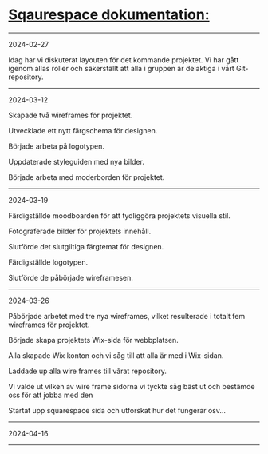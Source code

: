 

# <ins>**Sqaurespace dokumentation:**</ins>

------------------------------------------------------------------------------------------------------------------------------------------

2024-02-27

Idag har vi diskuterat layouten för det kommande projektet. Vi har gått igenom allas roller och säkerställt att alla i gruppen är delaktiga i vårt Git-repository.

------------------------------------------------------------------------------------------------------------------------------------------

2024-03-12

Skapade två wireframes för projektet.

Utvecklade ett nytt färgschema för designen.

Började arbeta på logotypen.

Uppdaterade styleguiden med nya bilder.

Började arbeta med moderborden för projektet.

------------------------------------------------------------------------------------------------------------------------------------------

2024-03-19

Färdigställde moodboarden för att tydliggöra projektets visuella stil.

Fotograferade bilder för projektets innehåll.

Slutförde det slutgiltiga färgtemat för designen.

Färdigställde logotypen.

Slutförde de påbörjade wireframesen.

------------------------------------------------------------------------------------------------------------------------------------------

2024-03-26

Påbörjade arbetet med tre nya wireframes, vilket resulterade i totalt fem wireframes för projektet.

Började skapa projektets Wix-sida för webbplatsen. 

Alla skapade Wix konton och vi såg till att alla är med i Wix-sidan.

Laddade up alla wire frames till vårat repository. 

Vi valde ut vilken av wire frame sidorna vi tyckte såg bäst ut och bestämde oss för att jobba med den

Startat upp squarespace sida och utforskat hur det fungerar osv...



------------------------------------------------------------------------------------------------------------------------------------------

2024-04-16









------------------------------------------------------------------------------------------------------------------------------------------
